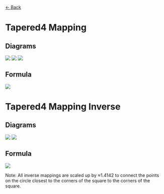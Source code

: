 [<- Back](https://raw.githubusercontent.com/Kuuuube/Circular_Area/blob/main/wiki/mappings_index.md)

# Tapered4 Mapping

## Diagrams
![](https://raw.githubusercontent.com/Kuuuube/Circular_Area/main/wiki/images/mappings/square_tapered4_mapping_circle_grid_thick_checkerboard.png)
![](https://raw.githubusercontent.com/Kuuuube/Circular_Area/main/wiki/images/mappings/square_tapered4_mapping_square_grid_thick_checkerboard.png)
![](https://raw.githubusercontent.com/Kuuuube/Circular_Area/main/wiki/images/mappings/square_tapered4_mapping_dot_grid_circle_rgb_gradient_circle.png)

## Formula
![](https://raw.githubusercontent.com/Kuuuube/Circular_Area/main/wiki/images/formulas/tapered4_mapping_formula.png)




# Tapered4 Mapping Inverse

## Diagrams
![](https://raw.githubusercontent.com/Kuuuube/Circular_Area/main/wiki/images/mappings/circle_tapered4_mapping_square_grid_circle_thick_checkerboard.png)
![](https://raw.githubusercontent.com/Kuuuube/Circular_Area/main/wiki/images/mappings/circle_tapered4_mapping_dot_grid_square_rgb_gradient.png)

## Formula
![](https://raw.githubusercontent.com/Kuuuube/Circular_Area/main/wiki/images/formulas/tapered4_mapping_inverse_formula.png)

Note: All inverse mappings are scaled up by ≈1.4142 to connect the points on the circle closest to the corners of the square to the corners of the square.